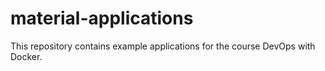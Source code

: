 # material-applications #

This repository contains example applications for the course DevOps with Docker.